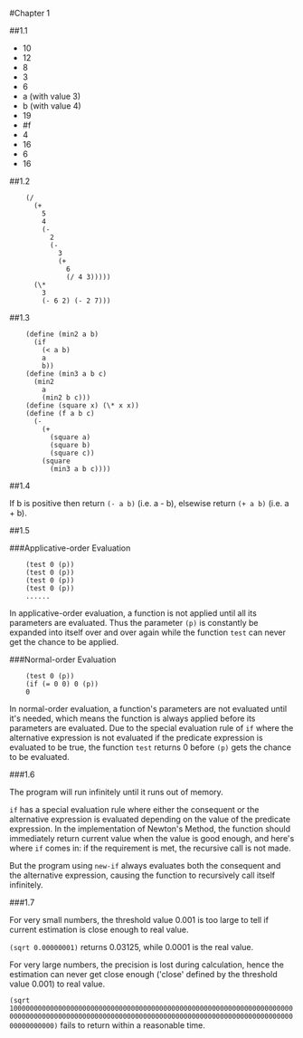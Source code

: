 #Chapter 1

##1.1

* 10
* 12
* 8
* 3
* 6
* a (with value 3)
* b (with value 4)
* 19
* #f
* 4
* 16
* 6
* 16

##1.2

        (/
		  (+
		    5
			4
			(-
			  2
			  (-
			    3
				(+
				  6
				  (/ 4 3)))))
		  (\*
		    3
			(- 6 2) (- 2 7)))

##1.3

        (define (min2 a b)
		  (if
			(< a b)
		    a
			b))
        (define (min3 a b c)
		  (min2
			a
		    (min2 b c)))
        (define (square x) (\* x x))
        (define (f a b c)
		  (-
		    (+
			  (square a)
			  (square b)
			  (square c))
			(square
		      (min3 a b c))))

##1.4

If b is positive then return `(- a b)` (i.e.
 a - b), elsewise return `(+ a b)` (i.e. a + b).

##1.5

###Applicative-order Evaluation

        (test 0 (p))
		(test 0 (p))
		(test 0 (p))
		(test 0 (p))
		......

In applicative-order evaluation, a function is not
 applied until all its parameters are evaluated. Thus the
 parameter `(p)` is constantly be expanded into itself
 over and over again while the function `test` can never
 get the chance to be applied. 

###Normal-order Evaluation

        (test 0 (p))
		(if (= 0 0) 0 (p))
		0

In normal-order evaluation, a function's parameters are
 not evaluated until it's needed, which means the function
 is always applied before its parameters are evaluated.
 Due to the special evaluation rule of `if` where the
 alternative expression is not evaluated if the
 predicate expression is evaluated to be true, the function
 `test` returns 0 before `(p)` gets the chance to be
 evaluated.

###1.6

The program will run infinitely until it runs out of memory.

`if` has a special evaluation rule where either the consequent or
 the alternative expression is evaluated depending on the value
 of the predicate expression. In the implementation of Newton's
 Method, the function should immediately return current value when
 the value is good enough, and here's where `if` comes in: if the
 requirement is met, the recursive call is not made.
 
 But the program using `new-if` always evaluates both the consequent
 and the alternative expression, causing the function to recursively
 call itself infinitely.

###1.7

For very small numbers, the threshold value 0.001 is too large to tell
 if current estimation is close enough to real value.

`(sqrt 0.00000001)` returns 0.03125, while 0.0001 is the real value.

For very large numbers, the precision is lost during calculation,
 hence the estimation can never get close enough ('close' defined by
 the threshold value 0.001) to real value.

`(sqrt 1000000000000000000000000000000000000000000000000000000000000000000000000000000000000000000000000000000000000000000000000000000000000000000000000000000)`
 fails to return within a reasonable time.

